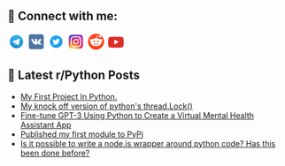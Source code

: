 ## 🔎 Connect with me:
[<img src="https://github.com/bullbesh/bullbesh/blob/main/images/Telegram.png" width="32" height="32" />](https://t.me/bullbesh)
[<img src="https://github.com/bullbesh/bullbesh/blob/main/images/VK.png" width="32" height="32" />](https://vk.com/bullbesh)
[<img src="https://github.com/bullbesh/bullbesh/blob/main/images/Twitter.png" width="32" height="32" />](https://twitter.com/bullbesh1)
[<img src="https://github.com/bullbesh/bullbesh/blob/main/images/Instagram.png" width="32" height="32" />](https://www.instagram.com/bullbesh)
[<img src="https://github.com/bullbesh/bullbesh/blob/main/images/Reddit.png" width="32" height="32" />](https://www.reddit.com/user/bullbesh)
[<img src="https://github.com/bullbesh/bullbesh/blob/main/images/YouTube.png" width="32" height="32" />](https://www.youtube.com/channel/UCtfjRs6uzgq5mfm8S06WTcg)

## 📕 Latest r/Python Posts
<!-- BLOG-POST-LIST:START -->
- [My First Project In Python.](https://www.reddit.com/r/Python/comments/xe9w79/my_first_project_in_python/)
- [My knock off version of python&#39;s thread.Lock&lpar;&rpar;](https://www.reddit.com/r/Python/comments/xe9kdc/my_knock_off_version_of_pythons_threadlock/)
- [Fine-tune GPT-3 Using Python to Create a Virtual Mental Health Assistant App](https://www.reddit.com/r/Python/comments/xe91yp/finetune_gpt3_using_python_to_create_a_virtual/)
- [Published my first module to PyPi](https://www.reddit.com/r/Python/comments/xe8ha2/published_my_first_module_to_pypi/)
- [Is it possible to write a node.js wrapper around python code? Has this been done before?](https://www.reddit.com/r/Python/comments/xe7vez/is_it_possible_to_write_a_nodejs_wrapper_around/)
<!-- BLOG-POST-LIST:END -->
